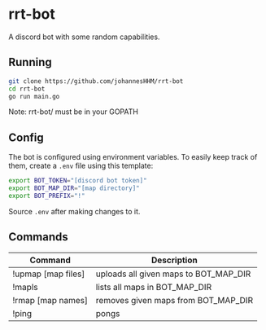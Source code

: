 # rrt-bot
A discord bot with some random capabilities.

## Running
```sh
git clone https://github.com/johannesHHM/rrt-bot
cd rrt-bot
go run main.go
```
Note: rrt-bot/ must be in your GOPATH

## Config
The bot is configured using environment variables.
To easily keep track of them, create a `.env` file using this template:
```sh
export BOT_TOKEN="[discord bot token]"
export BOT_MAP_DIR="[map directory]"
export BOT_PREFIX="!"
```
Source `.env` after making changes to it.

## Commands
| Command              | Description                                                   |
|----------------------|---------------------------------------------------------------|
| !upmap [map files]   | uploads all given maps to BOT_MAP_DIR                         |
| !mapls               | lists all maps in BOT_MAP_DIR                                 |
| !rmap  [map names]   | removes given maps from BOT_MAP_DIR                           |
| !ping                | pongs                                                         |
